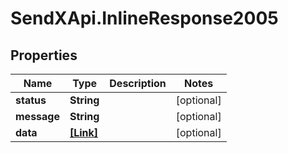 # SendXApi.InlineResponse2005

## Properties
Name | Type | Description | Notes
------------ | ------------- | ------------- | -------------
**status** | **String** |  | [optional] 
**message** | **String** |  | [optional] 
**data** | [**[Link]**](Link.md) |  | [optional] 


